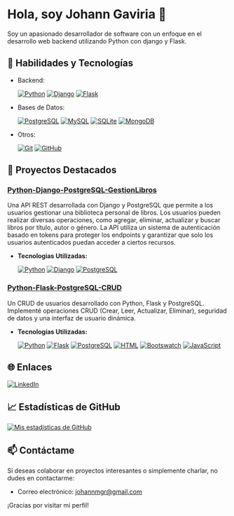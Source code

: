 # Hola, soy Johann Gaviria 👋

Soy un apasionado desarrollador de software con un enfoque en el desarrollo web backend utilizando Python con django y Flask.

## 🚀 Habilidades y Tecnologías

- Backend:

    [![Python](https://img.shields.io/badge/Python-yellow)](https://www.python.org/)
    [![Django](https://img.shields.io/badge/Django-green)](https://www.djangoproject.com/)
    [![Flask](https://img.shields.io/badge/Flask-blue)](https://flask.palletsprojects.com/)
    
- Bases de Datos:
  
  [![PostgreSQL](https://img.shields.io/badge/PostgreSQL-blue)](https://www.postgresql.org/)
  [![MySQL](https://img.shields.io/badge/MySQL-blue)](https://www.mysql.com/)
  [![SQLite](https://img.shields.io/badge/SQLite-blue)](https://www.sqlite.org/)
  [![MongoDB](https://img.shields.io/badge/MongoDB-green)](https://www.mongodb.com/)

- Otros:

  [![Git](https://img.shields.io/badge/Git-orange)](https://git-scm.com/)
  [![GitHub](https://img.shields.io/badge/GitHub-blue)](https://github.com/)

## 💼 Proyectos Destacados

### [Python-Django-PostgreSQL-GestionLibros](https://github.com/JohannGaviria/Python-Django-PostgreSQL-GestionLibros)

Una API REST desarrollada con Django y PostgreSQL que permite a los usuarios gestionar una biblioteca personal de libros. Los usuarios pueden realizar diversas operaciones, como agregar, eliminar, actualizar y buscar libros por título, autor o género. La API utiliza un sistema de autenticación basado en tokens para proteger los endpoints y garantizar que solo los usuarios autenticados puedan acceder a ciertos recursos.

- **Tecnologias Utilizadas:**
  
  [![Python](https://img.shields.io/badge/Python-3.12.2-yellow)](https://www.python.org/)
  [![Django](https://img.shields.io/badge/Django-5.0.3-green)](https://www.djangoproject.com/)
  [![PostgreSQL](https://img.shields.io/badge/PostgreSQL-16-blue)](https://www.postgresql.org/)

### [Python-Flask-PostgreSQL-CRUD](https://github.com/JohannGaviria/Python-Flask-PostgreSQL-CRUD)

Un CRUD de usuarios desarrollado con Python, Flask y PostgreSQL. Implementé operaciones CRUD (Crear, Leer, Actualizar, Eliminar), seguridad de datos y una interfaz de usuario dinámica.

- **Tecnologías Utilizadas:**
  
  [![Python](https://img.shields.io/badge/Python-3.12.2-blue)](https://www.python.org/)
  [![Flask](https://img.shields.io/badge/Flask-2.1.0-blue)](https://flask.palletsprojects.com/)
  [![PostgreSQL](https://img.shields.io/badge/PostgreSQL-16-blue)](https://www.postgresql.org/)
  [![HTML](https://img.shields.io/badge/HTML-5-orange)](https://www.w3.org/TR/html52/)
  [![Bootswatch](https://img.shields.io/badge/Bootswatch-5.1.3-blueviolet)](https://bootswatch.com/)
  [![JavaScript](https://img.shields.io/badge/JavaScript-ES6-yellow)](https://developer.mozilla.org/en-US/docs/Web/JavaScript)


## 🌐 Enlaces

[![LinkedIn](https://img.shields.io/badge/-LinkedIn-blue?style=flat-square&logo=linkedin&logoColor=white)](www.linkedin.com/in/johanngaviria)

## 📈 Estadísticas de GitHub

[![Mis estadísticas de GitHub](https://github-readme-stats.vercel.app/api?username=JohannGaviria&show_icons=true&theme=dark)](https://github.com/JohannGaviria)

## 📫 Contáctame

Si deseas colaborar en proyectos interesantes o simplemente charlar, no dudes en contactarme:

- Correo electrónico: johannmgr@gmail.com

¡Gracias por visitar mi perfil!
